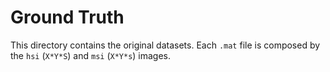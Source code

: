 # Ground Truth

This directory contains the original datasets. Each ```.mat``` file is composed by the ```hsi``` (```X*Y*S```) and ```msi``` (```X*Y*s```) images.
